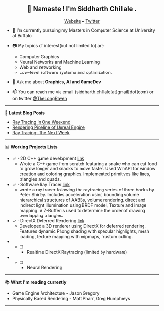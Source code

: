 <h2 align="center">👋 Namaste ! I'm Siddharth Chillale .</h2>
<p align="center">
  <a href="https://siddharthchillale.github.io/">Website</a> •
  <a href="https://twitter.com/TheLongRaven">Twitter</a>
</p>


- :water_buffalo: I’m currently pursuing my Masters in Computer Science at University at Buffalo
- :camera: My topics of interest(but not limited to) are 
  * Computer Graphics
  * Neural Networks and Machine Learning
  * Web and networking 
  * Low-level software systems and optimization.

- 💬 Ask me about **Graphics, AI and GameDev**
- 📫 You can reach me via email (siddharth.chillale[at]gmail[dot]com) or on twitter [@TheLongRaven](https://twitter.com/TheLongRaven)

-------

**📝 Latest Blog Posts**

<!-- BLOG-POST-LIST:START -->
- [Ray Tracing in One Weekend](https://siddharthchillale.github.io/projects/rt_one_weekend/)
- [Rendering Pipeline of Unreal Engine](https://siddharthchillale.github.io/blog/unreal_rendering/)
- [Ray Tracing: The Next Week](https://siddharthchillale.github.io/projects/rt_next_week/)
<!-- BLOG-POST-LIST:END -->

-------

📊 **Working Projects Lists**
<!--START_SECTION:waka-->
- &check; - 2D C++ game development [link](https://github.com/SiddharthChillale/snek_game)
  - Wrote a C++ game from scratch featuring a snake who can eat food to grow longer and snacks to move faster. Used WinAPI for window creation and coloring graphics. Implemented primitives like lines, triangles and quads. 
- &check; - Software Ray Tracer [link](https://github.com/SiddharthChillale/Ray_Tracer)
  - wrote a ray tracer following the raytracing series of three books by Peter Shirley. Includes acceleration using bounding volume hierarchical structures of AABBs, volume rendering, direct and indirect light illumination using BRDF model, Texture and image mapping. A Z-Buffer is used to determine the order of drawing overlapping triangles. 
- &check; - DirectX Deferred Rendering [link](https://github.com/SiddharthChillale/cofe-3d-renderer)
  - Developed a 3D renderer using DirectX for deferred rendering. Features dynamic Phong shading with specular highlights, mesh loading, texture mapping with mipmaps, frustum culling. 
- - [ ] - Realtime DirectX Raytracing (limited by hardware)
- - [ ] - Neural Rendering

<!--END_SECTION:waka-->

-------

:books: **What I'm reading currently**

- Game Engine Architecture - Jason Gregory
- Physically Based Rendering - Matt Pharr, Greg Humphreys
-------
